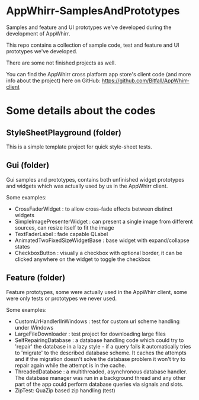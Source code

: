 AppWhirr-SamplesAndPrototypes=============================Samples and feature and UI prototypes we've developed during the development of AppWhirr.This repo contains a collection of sample code, test and feature and UI prototypes we've developed.There are some not finished projects as well.You can find the AppWhirr cross platform app store's client code (and more info about the project) here on GitHub: https://github.com/Bitfall/AppWhirr-clientSome details about the codes=============================StyleSheetPlayground (folder)--------------------------------------This is a simple template project for quick style-sheet tests.Gui (folder)--------------------------------------Gui samples and prototypes, contains both unfinished widget prototypes and widgets which was actually used by us in the AppWhirr client.Some examples:* CrossFaderWidget : to allow cross-fade effects between distinct widgets* SimpleImagePresenterWidget : can present a single image from different sources, can resize itself to fit the image* TextFaderLabel : fade capable QLabel* AnimatedTwoFixedSizeWidgetBase : base widget with expand/collapse states* CheckboxButton : visually a checkbox with optional border, it can be clicked anywhere on the widget to toggle the checkboxFeature (folder)-------------------------------------Feature prototypes, some were actually used in the AppWhirr client, some were only tests or prototypes we never used.Some examples:* CustomUrHandlerlInWindows : test for custom url scheme handling under Windows* LargeFileDownloader : test project for downloading large files* SelfRepairingDatabase : a database handling code which could try to 'repair' the database in a lazy style - if a query fails it automatically tries to 'migrate' to the described database scheme. It caches the attempts and if the migration doesn't solve the database problem it won't try to repair again while the attempt is in the cache.* ThreadedDatabase : a multithreaded, asynchronous database handler. The database manager was run in a background thread and any other part of the app could perform database queries via signals and slots.* ZipTest: QuaZip based zip handling (test)